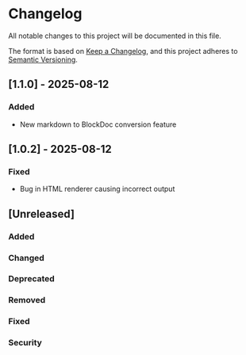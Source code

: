 # Changelog

All notable changes to this project will be documented in this file.

The format is based on [Keep a Changelog](https://keepachangelog.com/en/1.0.0/),
and this project adheres to [Semantic Versioning](https://semver.org/spec/v2.0.0.html).

## [1.1.0] - 2025-08-12

### Added
- New markdown to BlockDoc conversion feature

## [1.0.2] - 2025-08-12

### Fixed
- Bug in HTML renderer causing incorrect output

## [Unreleased]

### Added

### Changed

### Deprecated

### Removed

### Fixed

### Security